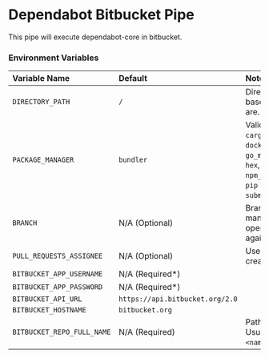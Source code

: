 # Dependabot Bitbucket Pipe
This pipe will execute dependabot-core in bitbucket. 

### Environment Variables
Variable Name             | Default          | Notes
:------------             | :--------------- | :----
`DIRECTORY_PATH `         | `/`              | Directory where the base dependency files are.
`PACKAGE_MANAGER`         | `bundler`        | Valid values: `bundler`, `cargo`, `composer`, `dep`, `docker`, `elm`,  `go_modules`, `gradle`, `hex`, `maven`, `npm_and_yarn`, `nuget`, `pip` (includes pipenv), `submodules`, `terraform`
`BRANCH         `         | N/A (Optional) | Branch to fetch manifest from and open pull requests against.
`PULL_REQUESTS_ASSIGNEE`  | N/A (Optional) | User to assign to the created pull request.
`BITBUCKET_APP_USERNAME` | N/A (Required*) |
`BITBUCKET_APP_PASSWORD` | N/A (Required*) |
`BITBUCKET_API_URL`      | `https://api.bitbucket.org/2.0` |
`BITBUCKET_HOSTNAME`     | `bitbucket.org` |
`BITBUCKET_REPO_FULL_NAME`            | N/A (Required) | Path to repository. Usually in the format `<namespace>/<project>`.
